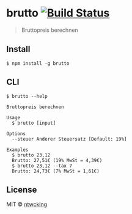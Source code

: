 # brutto [![Build Status](https://travis-ci.org/ntwcklng/brutto.svg?branch=master)](https://travis-ci.org/ntwcklng/brutto)

> Bruttopreis berechnen


## Install

```
$ npm install -g brutto
```

## CLI

```
$ brutto --help

Bruttopreis berechnen

Usage
  $ brutto [input]

Options
  --steuer Anderer Steuersatz [Default: 19%]

Examples
  $ brutto 23,12
  Brutto: 27,51€ (19% MwSt = 4,39€)
  $ brutto 23,12 --tax 7
  Brutto: 24,73€ (7% MwSt = 1,61€)
```


## License

MIT © [ntwcklng](http://-)
